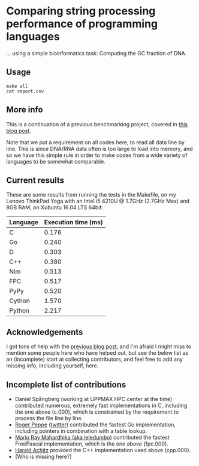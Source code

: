 # Comparing string processing performance of programming languages

... using a simple bioinformatics task: Computing the GC fraction of DNA.

## Usage

```
make all
cat report.csv
```

## More info

This is a continuation of a previous benchmarking project, covered in [this blog post](http://saml.rilspace.com/moar-languagez-gc-content-in-python-d-fpc-c-and-c).

Note that we put a requirement on all codes here, to read all data line by
line.  This is since DNA/RNA data often is too large to load into memory, and
so we have this simple rule in order to make codes from a wide variety of
languages to be somewhat comparable.

## Current results

These are some results from running the tests in the Makefile, on my Lenovo
ThinkPad Yoga with an Intel i5 4210U @ 1.7GHz (2.7GHz Max) and 8GB RAM, on
Xubuntu 16.04 LTS 64bit:

| Language  | Execution time (ms) |
|-----------|---------------------|
| C         |               0.176 |
| Go        |               0.240 |
| D         |               0.303 |
| C++       |               0.380 |
| Nim       |               0.513 |
| FPC       |               0.517 |
| PyPy      |               0.520 |
| Cython    |               1.570 |
| Python    |               2.217 |

## Acknowledgements

I got tons of help with the [previous blog post](http://saml.rilspace.com/moar-languagez-gc-content-in-python-d-fpc-c-and-c),
and I'm afraid I might miss to mention some people here who have helped out,
but see the below list as an (incomplete) start at collecting contributors, and
feel free to add any missing info, including yourself, here.

## Incomplete list of contributions

- Daniel Spångberg (working at UPPMAX HPC center at the time) contributed
  numerous, extremely fast implementations in C, including the one above
  (c.000), which is constrained by the requirement to process the file line by
  line.
- [Roger Peppe](https://github.com/rogpeppe)
  ([twitter](https://twitter.com/rogpeppe)) contributed the fastest Go
  implementation, including pointers in combination with a table lookup.
- [Mario Ray Mahardhika (aka leledumbo)](https://github.com/leledumbo)
  contributed the fastest FreePascal implementation, which is the one above
  (fpc.000).
- [Harald Achitz](https://www.linkedin.com/in/harald-achitz-860657139/)
  provided the C++ implementation used above (cpp.000).
- (Who is missing here?)
